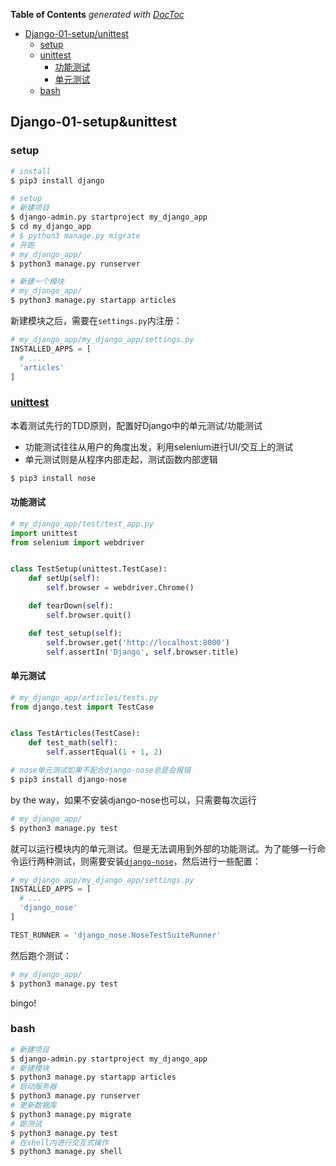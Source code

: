 <!-- START doctoc generated TOC please keep comment here to allow auto update -->
<!-- DON'T EDIT THIS SECTION, INSTEAD RE-RUN doctoc TO UPDATE -->
**Table of Contents**  *generated with [DocToc](https://github.com/thlorenz/doctoc)*

- [Django-01-setup/unittest](#django-01-setupunittest)
  - [setup](#setup)
  - [unittest](#unittest)
    - [功能测试](#%E5%8A%9F%E8%83%BD%E6%B5%8B%E8%AF%95)
    - [单元测试](#%E5%8D%95%E5%85%83%E6%B5%8B%E8%AF%95)
  - [bash](#bash)

<!-- END doctoc generated TOC please keep comment here to allow auto update -->

## Django-01-setup&unittest

### setup

```bash
# install
$ pip3 install django

# setup
# 新建项目
$ django-admin.py startproject my_django_app
$ cd my_django_app
# $ python3 manage.py migrate
# 开跑
# my_django_app/
$ python3 manage.py runserver

# 新建一个模块
# my_django_app/
$ python3 manage.py startapp articles
```

新建模块之后，需要在`settings.py`内注册：

```python
# my_django_app/my_django_app/settings.py
INSTALLED_APPS = [
  # ....
  'articles'
]
```

### [unittest](https://docs.python.org/3.5/library/unittest.html)

本着测试先行的TDD原则，配置好Django中的单元测试/功能测试

- 功能测试往往从用户的角度出发，利用selenium进行UI/交互上的测试
- 单元测试则是从程序内部走起，测试函数内部逻辑

```bash
$ pip3 install nose
```

#### 功能测试

```python
# my_django_app/test/test_app.py
import unittest
from selenium import webdriver


class TestSetup(unittest.TestCase):
    def setUp(self):
        self.browser = webdriver.Chrome()

    def tearDown(self):
        self.browser.quit()

    def test_setup(self):
        self.browser.get('http://localhost:8000')
        self.assertIn('Django', self.browser.title)
```

#### 单元测试

```python
# my_django_app/articles/tests.py
from django.test import TestCase


class TestArticles(TestCase):
    def test_math(self):
        self.assertEqual(1 + 1, 2)
```

```bash
# nose单元测试如果不配合django-nose总是会报错
$ pip3 install django-nose
```

by the way，如果不安装django-nose也可以，只需要每次运行

```bash
# my_django_app/
$ python3 manage.py test
```

就可以运行模块内的单元测试。但是无法调用到外部的功能测试。为了能够一行命令运行两种测试，则需要安装[`django-nose`](https://django-nose.readthedocs.io/en/latest/)，然后进行一些配置：

```python
# my_django_app/my_django_app/settings.py
INSTALLED_APPS = [
  # ...
  'django_nose'
]

TEST_RUNNER = 'django_nose.NoseTestSuiteRunner'
```

然后跑个测试：

```bash
# my_django_app/
$ python3 manage.py test
```

bingo!

### bash

```bash
# 新建项目
$ django-admin.py startproject my_django_app
# 新建模块
$ python3 manage.py startapp articles
# 启动服务器
$ python3 manage.py runserver
# 更新数据库
$ python3 manage.py migrate
# 跑测试
$ python3 manage.py test
# 在shell内进行交互式操作
$ python3 manage.py shell
```

